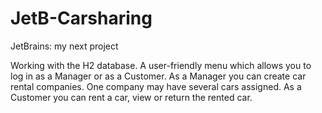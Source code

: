 # JetB-Carsharing
JetBrains: my next project

Working with the H2 database.
A user-friendly menu which allows you to log in as a Manager or as a Customer.
As a Manager you can create car rental companies. One company may have several cars assigned.
As a Customer you can rent a car, view or return the rented car.
